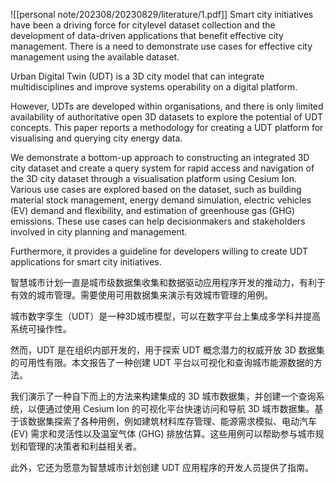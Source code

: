 ![[personal note/202308/20230829/literature/1.pdf]]
Smart city initiatives have been a driving force for citylevel dataset collection and the development of data-driven applications that benefit effective city management. There is a need to demonstrate use cases for effective city management using the available dataset.

Urban Digital Twin (UDT) is a 3D city model that can integrate multidisciplines and improve systems operability on a digital platform.

However, UDTs are developed within organisations, and there is only limited availability of authoritative open 3D datasets to explore the potential of UDT concepts. This paper reports a methodology for creating a UDT platform for visualising and querying city energy data.

We demonstrate a bottom-up approach to constructing an integrated 3D city dataset and create a query system for rapid access and navigation of the 3D city dataset through a visualisation platform using Cesium Ion. Various use cases are explored based on the dataset, such as building material stock management, energy demand simulation, electric vehicles (EV) demand and flexibility, and estimation of greenhouse gas (GHG) emissions. These use cases can help decisionmakers and stakeholders involved in city planning and management.

Furthermore, it provides a guideline for developers willing to create UDT applications for smart city initiatives.

智慧城市计划一直是城市级数据集收集和数据驱动应用程序开发的推动力，有利于有效的城市管理。需要使用可用数据集来演示有效城市管理的用例。

城市数字孪生（UDT）是一种3D城市模型，可以在数字平台上集成多学科并提高系统可操作性。

然而，UDT 是在组织内部开发的，用于探索 UDT 概念潜力的权威开放 3D 数据集的可用性有限。本文报告了一种创建 UDT 平台以可视化和查询城市能源数据的方法。

我们演示了一种自下而上的方法来构建集成的 3D 城市数据集，并创建一个查询系统，以便通过使用 Cesium Ion 的可视化平台快速访问和导航 3D 城市数据集。基于该数据集探索了各种用例，例如建筑材料库存管理、能源需求模拟、电动汽车 (EV) 需求和灵活性以及温室气体 (GHG) 排放估算。这些用例可以帮助参与城市规划和管理的决策者和利益相关者。

此外，它还为愿意为智慧城市计划创建 UDT 应用程序的开发人员提供了指南。
